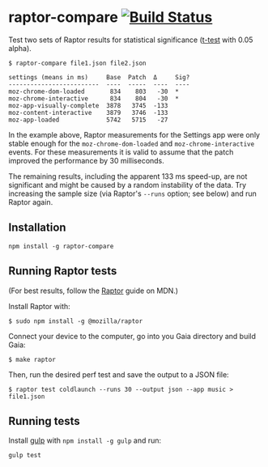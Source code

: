 raptor-compare [![Build Status][travisimage]][travislink]
============================================================

[travisimage]: https://travis-ci.org/stasm/raptor-compare.png?branch=master
[travislink]: https://travis-ci.org/stasm/raptor-compare

Test two sets of Raptor results for statistical significance ([t-test][] with 
0.05 alpha).

[t-test]: https://en.wikipedia.org/wiki/Student%27s_t-test

    $ raptor-compare file1.json file2.json

    settings (means in ms)     Base  Patch  Δ     Sig?
    -------------------------  ----  -----  ----  ----
    moz-chrome-dom-loaded       834    803   -30  *   
    moz-chrome-interactive      834    804   -30  *   
    moz-app-visually-complete  3878   3745  -133      
    moz-content-interactive    3879   3746  -133      
    moz-app-loaded             5742   5715   -27      

In the example above, Raptor measurements for the Settings app were 
only stable enough for the `moz-chrome-dom-loaded` and `moz-chrome-interactive` 
events.  For these measurements it is valid to assume that the patch improved 
the performance by 30 milliseconds.

The remaining results, including the apparent 133 ms speed-up, are not 
significant and might be caused by a random instability of the data.  Try 
increasing the sample size (via Raptor's `--runs` option; see below) and run 
Raptor again.


Installation
------------

    npm install -g raptor-compare


Running Raptor tests
--------------------

(For best results, follow the [Raptor][] guide on MDN.)

Install Raptor with:

    $ sudo npm install -g @mozilla/raptor

Connect your device to the computer, go into you Gaia directory and build Gaia:

    $ make raptor

Then, run the desired perf test and save the output to a JSON file:

    $ raptor test coldlaunch --runs 30 --output json --app music > file1.json

[Raptor]: https://developer.mozilla.org/en-US/Firefox_OS/Automated_testing/Raptor


Running tests
-------------

Install [gulp][] with `npm install -g gulp` and run:

    gulp test

[gulp]: http://gulpjs.com/
